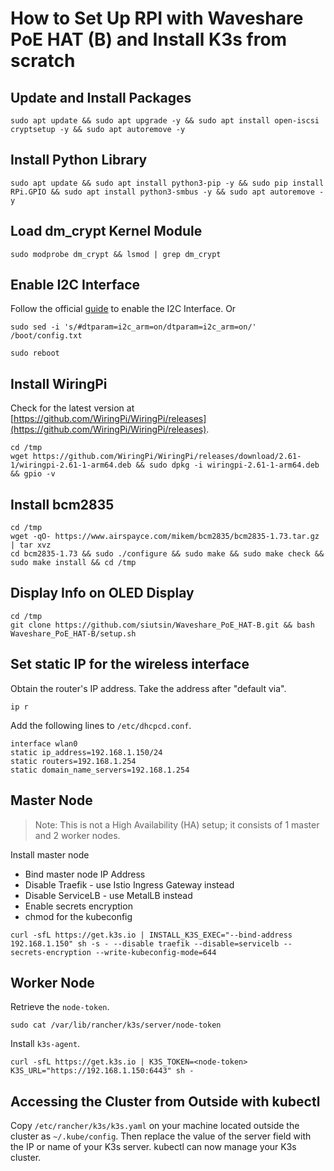 # How to Set Up RPI with Waveshare PoE HAT (B) and Install K3s from scratch

## Update and Install Packages

```
sudo apt update && sudo apt upgrade -y && sudo apt install open-iscsi cryptsetup -y && sudo apt autoremove -y
```

## Install Python Library

```
sudo apt update && sudo apt install python3-pip -y && sudo pip install RPi.GPIO && sudo apt install python3-smbus -y && sudo apt autoremove -y
```

## Load dm_crypt Kernel Module

```
sudo modprobe dm_crypt && lsmod | grep dm_crypt
```

## Enable I2C Interface

Follow the official [guide](https://www.waveshare.com/wiki/PoE_HAT_(B)) to enable the I2C Interface. Or

```shell
sudo sed -i 's/#dtparam=i2c_arm=on/dtparam=i2c_arm=on/' /boot/config.txt

sudo reboot
```

## Install WiringPi

Check for the latest version
at [https://github.com/WiringPi/WiringPi/releases](https://github.com/WiringPi/WiringPi/releases).

```
cd /tmp
wget https://github.com/WiringPi/WiringPi/releases/download/2.61-1/wiringpi-2.61-1-arm64.deb && sudo dpkg -i wiringpi-2.61-1-arm64.deb && gpio -v
```

## Install bcm2835

```
cd /tmp
wget -qO- https://www.airspayce.com/mikem/bcm2835/bcm2835-1.73.tar.gz | tar xvz
cd bcm2835-1.73 && sudo ./configure && sudo make && sudo make check && sudo make install && cd /tmp
```

## Display Info on OLED Display

```
cd /tmp
git clone https://github.com/siutsin/Waveshare_PoE_HAT-B.git && bash Waveshare_PoE_HAT-B/setup.sh
```

## Set static IP for the wireless interface

Obtain the router's IP address. Take the address after "default via".

```
ip r
```

Add the following lines to `/etc/dhcpcd.conf`.

```
interface wlan0
static ip_address=192.168.1.150/24
static routers=192.168.1.254
static domain_name_servers=192.168.1.254
```

## Master Node

> Note: This is not a High Availability (HA) setup; it consists of 1 master and 2 worker nodes.

Install master node

* Bind master node IP Address
* Disable Traefik - use Istio Ingress Gateway instead
* Disable ServiceLB - use MetalLB instead
* Enable secrets encryption
* chmod for the kubeconfig

```
curl -sfL https://get.k3s.io | INSTALL_K3S_EXEC="--bind-address 192.168.1.150" sh -s - --disable traefik --disable=servicelb --secrets-encryption --write-kubeconfig-mode=644
```

## Worker Node

Retrieve the `node-token`.

```
sudo cat /var/lib/rancher/k3s/server/node-token
```

Install `k3s-agent`.

```
curl -sfL https://get.k3s.io | K3S_TOKEN=<node-token> K3S_URL="https://192.168.1.150:6443" sh -
```

## Accessing the Cluster from Outside with kubectl

Copy `/etc/rancher/k3s/k3s.yaml` on your machine located outside the cluster as `~/.kube/config`. Then replace the value of the server field with the IP or name of your K3s server. kubectl can now manage your K3s cluster.
